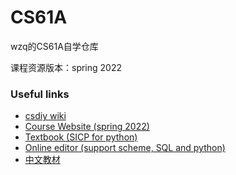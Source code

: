 # CS61A

wzq的CS61A自学仓库

课程资源版本：spring 2022

### Useful links
- [csdiy wiki](https://csdiy.wiki/%E7%BC%96%E7%A8%8B%E5%85%A5%E9%97%A8/Python/CS61A/#_1)
- [Course Website (spring 2022)](https://cs61a.vercel.app/)
- [Textbook (SICP for python)](http://composingprograms.com/pages/11-getting-started.html) 
- [Online editor (support scheme, SQL and python)](https://code.cs61a.org)
- [中文教材](https://composingprograms.netlify.app/) 
